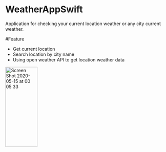 # WeatherAppSwift
Application for checking your current location weather or any city current weather. 

#Feature
- Get current location
- Search location by city name
- Using open weather API to get location weather data

<img width="100" height="250" alt="Screen Shot 2020-05-15 at 00 05 33" src="https://user-images.githubusercontent.com/52713279/81964039-418c2b80-9640-11ea-9f17-7ce790088c40.png">

